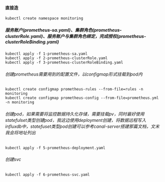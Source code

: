 #### 直接造 ####

```
kubectl create namespace monitoring
```
##### 服务账户(prometheus-sa.yaml)、集群角色(prometheus-clusterRole.yaml)、服务账户与集群角色绑定，完成授权(prometheus-clusterRoleBinding.yaml)
```
kubectl apply -f 1-prometheus-sa.yaml
kubectl apply -f 2-prometheus-clusterRole.yaml
kubectl apply -f 3-prometheus-clusterRoleBinding.yaml
```


###### 创建prometheus需要用到的配置文件，以configmap形式挂载到pod内
```
kubectl create configmap prometheus-rules --from-file=rules -n monitoring
kubectl create configmap prometheus-config --from-file=prometheus.yml -n monitoring
```

###### 创建pod，如果需要将监控数据持久化存储，需要挂载pv，同时最好使用statefulset类型创建pod，我这边使用deployment创建，将数据远程写入influxdb中，statefuset类型pod创建可以参考canal-server搭建那篇文档，文末我会将地址列出


```
kubectl apply -f 5-prometheus-deployment.yaml
```

###### 创建svc
```
kubectl apply -f 6-prometheus-svc.yaml
```
